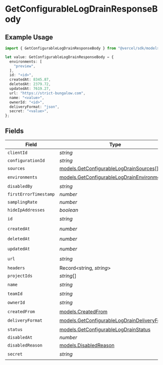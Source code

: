 # GetConfigurableLogDrainResponseBody

## Example Usage

```typescript
import { GetConfigurableLogDrainResponseBody } from "@vercel/sdk/models/getconfigurablelogdrainop.js";

let value: GetConfigurableLogDrainResponseBody = {
  environments: [
    "preview",
  ],
  id: "<id>",
  createdAt: 8345.87,
  deletedAt: 2379.72,
  updatedAt: 7619.27,
  url: "https://strict-bungalow.com",
  name: "<value>",
  ownerId: "<id>",
  deliveryFormat: "json",
  secret: "<value>",
};
```

## Fields

| Field                                                                                              | Type                                                                                               | Required                                                                                           | Description                                                                                        |
| -------------------------------------------------------------------------------------------------- | -------------------------------------------------------------------------------------------------- | -------------------------------------------------------------------------------------------------- | -------------------------------------------------------------------------------------------------- |
| `clientId`                                                                                         | *string*                                                                                           | :heavy_minus_sign:                                                                                 | N/A                                                                                                |
| `configurationId`                                                                                  | *string*                                                                                           | :heavy_minus_sign:                                                                                 | N/A                                                                                                |
| `sources`                                                                                          | [models.GetConfigurableLogDrainSources](../models/getconfigurablelogdrainsources.md)[]             | :heavy_minus_sign:                                                                                 | N/A                                                                                                |
| `environments`                                                                                     | [models.GetConfigurableLogDrainEnvironments](../models/getconfigurablelogdrainenvironments.md)[]   | :heavy_check_mark:                                                                                 | N/A                                                                                                |
| `disabledBy`                                                                                       | *string*                                                                                           | :heavy_minus_sign:                                                                                 | N/A                                                                                                |
| `firstErrorTimestamp`                                                                              | *number*                                                                                           | :heavy_minus_sign:                                                                                 | N/A                                                                                                |
| `samplingRate`                                                                                     | *number*                                                                                           | :heavy_minus_sign:                                                                                 | N/A                                                                                                |
| `hideIpAddresses`                                                                                  | *boolean*                                                                                          | :heavy_minus_sign:                                                                                 | N/A                                                                                                |
| `id`                                                                                               | *string*                                                                                           | :heavy_check_mark:                                                                                 | N/A                                                                                                |
| `createdAt`                                                                                        | *number*                                                                                           | :heavy_check_mark:                                                                                 | N/A                                                                                                |
| `deletedAt`                                                                                        | *number*                                                                                           | :heavy_check_mark:                                                                                 | N/A                                                                                                |
| `updatedAt`                                                                                        | *number*                                                                                           | :heavy_check_mark:                                                                                 | N/A                                                                                                |
| `url`                                                                                              | *string*                                                                                           | :heavy_check_mark:                                                                                 | N/A                                                                                                |
| `headers`                                                                                          | Record<string, *string*>                                                                           | :heavy_minus_sign:                                                                                 | N/A                                                                                                |
| `projectIds`                                                                                       | *string*[]                                                                                         | :heavy_minus_sign:                                                                                 | N/A                                                                                                |
| `name`                                                                                             | *string*                                                                                           | :heavy_check_mark:                                                                                 | N/A                                                                                                |
| `teamId`                                                                                           | *string*                                                                                           | :heavy_minus_sign:                                                                                 | N/A                                                                                                |
| `ownerId`                                                                                          | *string*                                                                                           | :heavy_check_mark:                                                                                 | N/A                                                                                                |
| `createdFrom`                                                                                      | [models.CreatedFrom](../models/createdfrom.md)                                                     | :heavy_minus_sign:                                                                                 | N/A                                                                                                |
| `deliveryFormat`                                                                                   | [models.GetConfigurableLogDrainDeliveryFormat](../models/getconfigurablelogdraindeliveryformat.md) | :heavy_check_mark:                                                                                 | N/A                                                                                                |
| `status`                                                                                           | [models.GetConfigurableLogDrainStatus](../models/getconfigurablelogdrainstatus.md)                 | :heavy_minus_sign:                                                                                 | N/A                                                                                                |
| `disabledAt`                                                                                       | *number*                                                                                           | :heavy_minus_sign:                                                                                 | N/A                                                                                                |
| `disabledReason`                                                                                   | [models.DisabledReason](../models/disabledreason.md)                                               | :heavy_minus_sign:                                                                                 | N/A                                                                                                |
| `secret`                                                                                           | *string*                                                                                           | :heavy_check_mark:                                                                                 | N/A                                                                                                |
